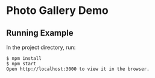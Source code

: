 Photo Gallery Demo
====

## Running Example

In the project directory, run:

```
$ npm install
$ npm start
Open http://localhost:3000 to view it in the browser.
```